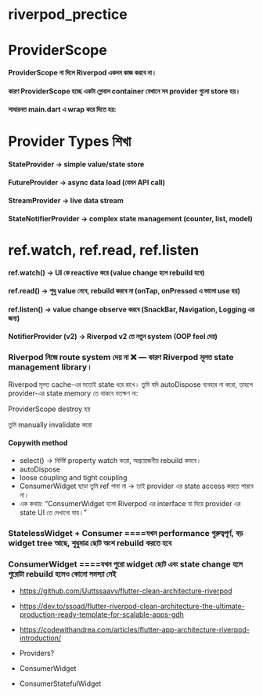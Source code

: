 # riverpod_prectice

# ProviderScope
#### ProviderScope না দিলে Riverpod একদম কাজ করবে না।
#### কারণ ProviderScope হচ্ছে একটা গ্লোবাল container যেখানে সব provider গুলো store হয়।
#### সাধারনত main.dart এ wrap করে দিতে হয়:

# Provider Types শিখা
#### StateProvider → simple value/state store
#### FutureProvider → async data load (যেমন API call)
#### StreamProvider → live data stream
#### StateNotifierProvider → complex state management (counter, list, model)

# ref.watch, ref.read, ref.listen
#### ref.watch() → UI কে reactive করে (value change হলে rebuild হবে)
#### ref.read() → শুধু value নেবে, rebuild করবে না (onTap, onPressed এ ভালো use হয়)
#### ref.listen() → value change observe করবে (SnackBar, Navigation, Logging এর জন্য)
#### NotifierProvider (v2) → Riverpod v2 তে নতুন system (OOP feel দেয়)

### Riverpod নিজে route system দেয় না ❌ — কারণ Riverpod মূলত state management library।

Riverpod মূলত cache-এর মতোই state ধরে রাখে।
তুমি যদি autoDispose ব্যবহার না করো, তাহলে provider-এর state memory তে থাকবে যতক্ষণ না:

ProviderScope destroy হয়

তুমি manually invalidate করো

#### Copywith method
* select() → নির্দিষ্ট property watch করো, অপ্রয়োজনীয় rebuild কমবে।
* autoDispose
* loose coupling and tight coupling
* ConsumerWidget ছাড়া তুমি ref পাবা না → তাই provider এর state access করতে পারবে না।
* এক কথায়: “ConsumerWidget হলো Riverpod এর interface যা দিয়ে provider এর state UI তে দেখানো যায়।”
### StatelessWidget + Consumer ====যখন performance গুরুত্বপূর্ণ, বড় widget tree আছে, শুধুমাত্র ছোট অংশ rebuild করতে হবে
### ConsumerWidget             ====যখন পুরো widget ছোট এবং state change হলে পুরোটা rebuild হলেও কোনো সমস্যা নেই
* https://github.com/Uuttssaavv/flutter-clean-architecture-riverpod
* https://dev.to/ssoad/flutter-riverpod-clean-architecture-the-ultimate-production-ready-template-for-scalable-apps-gdh
* https://codewithandrea.com/articles/flutter-app-architecture-riverpod-introduction/

* Providers?
* ConsumerWidget
* ConsumerStatefulWidget

